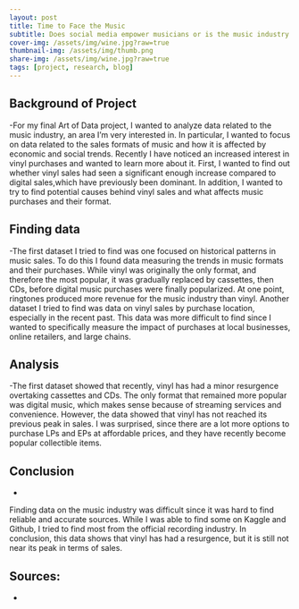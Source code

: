 ```yaml
---
layout: post
title: Time to Face the Music
subtitle: Does social media empower musicians or is the music industry still in control?
cover-img: /assets/img/wine.jpg?raw=true
thumbnail-img: /assets/img/thumb.png
share-img: /assets/img/wine.jpg?raw=true
tags: [project, research, blog]
---
```




## Background of Project

-For my final Art of Data project, I wanted to analyze data related to the music industry, an area I’m very interested in. In particular, I wanted to focus on data related to the sales formats of music and how it is affected by economic and social trends. Recently I have noticed an increased interest in vinyl purchases and wanted to learn more about it. First, I wanted to find out whether vinyl sales had seen a significant enough increase compared to digital sales,which have previously been dominant. In addition, I wanted to try to find potential causes behind vinyl sales and what affects music purchases and their format.

## Finding data

-The first dataset I tried to find was one focused on historical patterns in music sales. To do this I found data measuring the trends in music formats and their purchases. While vinyl was originally the only format, and therefore the most popular, it was gradually replaced by cassettes, then CDs, before digital music purchases were finally popularized. At one point, ringtones produced more revenue for the music industry than vinyl. Another dataset I tried to find was data on vinyl sales by purchase location, especially in the recent past. This data was more difficult to find since I wanted to specifically measure the impact of purchases at local businesses, online retailers, and large chains.

## Analysis
 
 -The first dataset showed that recently, vinyl has had a minor resurgence overtaking cassettes and CDs. The only format that remained more popular was digital music, which makes sense because of streaming services and convenience. However, the data showed that vinyl has not reached its previous peak in sales. I was surprised, since there are a lot more options to purchase LPs and EPs at affordable prices, and they have recently become popular collectible items.
 
## Conclusion
 
 -
Finding data on the music industry was difficult since it was hard to find reliable and accurate sources. While I was able to find some on Kaggle and Github, I tried to find most from the official recording industry. In conclusion, this data shows that vinyl has had a resurgence, but it is still not near its peak in terms of sales. 

## Sources:

*




